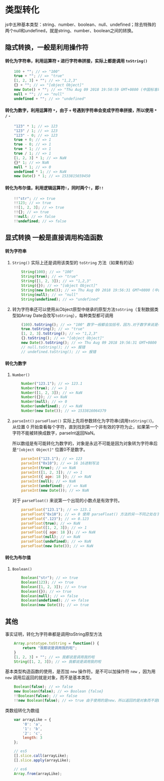 # 类型转化

js中五种基本类型：string、number、boolean、null、undefined；除去特殊的两个null和undefined，就是string、number、boolean之间的转换。

## 隐式转换，一般是利用操作符

#### 转化为字符串，利用运算符 `+` 进行字符串拼接，实际上都是调用 `toString()`

``` javascript
    100 + ""; // => "100"
    true + ""; // => "true"
    [1, 2, 3] + ""; // => "1,2,3"
    {} + ""; // => "[object Object]"
    new Date() + ""; // => "Thu Aug 09 2018 19:50:59 GMT+0800 (中国标准时间)"
    null + ""; // => "null"
    undefined + ""; // => "undefined"
```

#### 转化为数字，利用运算符 `*`，由于 `+` 号遇到字符串会变成字符串拼接，所以使用 `*` `/` `-`

``` javascript
    "123" * 1; // => 123
    "123" / 1; // => 123
    "123" - 0; // => 123
    true + 0; // => 1
    true - 0; // => 1
    true * 1; // => 1
    true / 1; // => 1
    [1, 2, 3] * 1; // => NaN
    {}* 1; // => NaN
    null * 1; // => 0
    undefined * 1; // => NaN
    new Date() * 1; // => 1533815659450
```

#### 转化为布尔值，利用逻辑运算符`!`，同时两个`!`，即`!!`

``` javascript
    !!"str"; // => true
    !!123; // => true
    !![1, 2, 3]; // => true
    !!{}; // => true
    !!null; // => false
    !!undefined; // => false
```

## 显式转换 一般是直接调用构造函数

#### 转为字符串

1. `String()` 实际上还是调用该类型的 `toString` 方法（如果有的话）

    ``` javascript
        String(100); // => "100"
        String(true); // => "true"
        String([1, 2, 3]); // => "1,2,3"
        String({}); // => "[object Object]"
        String(new Date()); // => Thu Aug 09 2018 19:56:31 GMT+0800 (中国标准时间)
        String(null); // => "null"
        String(undefined); // => "undefined"
    ```

2. 转为字符串还可以使用从Object原型中继承的原型方法`toString`（复制数据类型如Array Date会改写`toString`），每种类型都可调用

    ``` javascript
        (100).toString(); // => "100" 数字一般都会加括号，因为.对于数字来说是小数点
        true.toString(); // => "true"
        [1, 2, 3].toString(); // => "1,2,3"
        {}.toString(); // => "[object Object]"
        new Date().toString(); // => Thu Aug 09 2018 19:56:31 GMT+0800 (中国标准时间)
        // null.toString(); // => 报错
        // undefined.toString(); // => 报错
    ```

#### 转化为数字

1. `Number()`

    ``` javascript
        Number("123.1"); // => 123.1
        Number(true); // => 1
        Number([1, 2, 3]); // => NaN
        Number({}); // => NaN
        Number(null); // => 0
        Number(undefined); // => NaN
        Number(new Date()); // => 1533816064379
    ```

2. `parseInt()` `parseFloat()` 实际上先将参数转化为字符串(调用`toString()`)，从位置 0 开始查看每个字符，直到找到第一个非有效的字符为止，如果第一个字符不能被转换成数字，parseInt返回NaN。

    所以数组是有可能转化为数字的，对象是永远不可能是因为对象转为字符串后是`"[object Object]"` 位置0不是数字。

    ``` javascript
        parseInt("123.1"); // => 123
        parseInt("0x10"); // => 16 16进制写法
        parseInt(true); // => NaN
        parseInt([1, 2, 3]); // => 1
        parseInt({ age: 18 }); // => NaN
        parseInt(null); // => NaN
        parseInt(undefined); // => NaN
        parseInt(new Date()); // => NaN
    ```

    对于 `parseFloat()` 来说第一个出现的小数点是有效字符。

    ``` javascript
        parseFloat("123.1"); // => 123.1
        parseFloat("0x10"); // => 0 使用 parseFloat() 方法的另一不同之处在于，字符串必须以十进制形式表示浮点数
        parseFloat(".123"); // => 0.123
        parseFloat(true); // => NaN
        parseFloat([1, 2, 3]); // => 1
        parseFloat({ age: 18 }); // => NaN
        parseFloat(null); // => NaN
        parseFloat(undefined); // => NaN
        parseFloat(new Date()); // => NaN
    ```

#### 转化为布尔值

1. `Boolean()`

    ``` javascript
        Boolean("str"); // => true
        Boolean(123); // => true
        Boolean([1, 2, 3]); // => true
        Boolean({}); // => true
        Boolean(null); // => false
        Boolean(undefined); // => false
        Boolean(new Date()); // => true
    ```

## 其他

事实证明，转化为字符串都是调用toString原型方法

``` javascript
    Array.prototype.toString = function() {
        return "我都说是调用我的啦";
    }
    [1, 2, 3] + ""; // => 我都说是调用我的啦
    String([1, 2, 3]); // => 我都说是调用我的啦
```

基本类型构造函数的使用，是否加 `new` 操作符。是不可以加操作符 `new` ，因为用 `new` 调用后返回的就是对象，而不是基本类型。

``` javascript
    Boolean(false); // => false
    new Boolean(false); // => Boolean {false}
    !!Boolean(false); // => false
    !!new Boolean(false); // => true 由于使用的是new，所以返回的是对象而不是Boolean，而对象只要不是null，转为布尔值都是true
```

类数组转化为数组

``` javascript
    var arrayLike = {
        '0': 'a',
        '1': 'b',
        '2': 'c',
        length: 3
    };

    // es5
    [].slice.call(arrayLike);
    [].slice.apply(arrayLike);

    // es6
    Array.from(arrayLike);
```